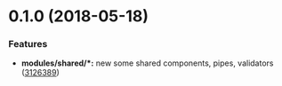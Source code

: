 <a name="0.1.0"></a>
# 0.1.0 (2018-05-18)


### Features

* **modules/shared/*:** new some shared components, pipes, validators ([3126389](https://github.com/sz-igeo/shared-module/commit/3126389))




